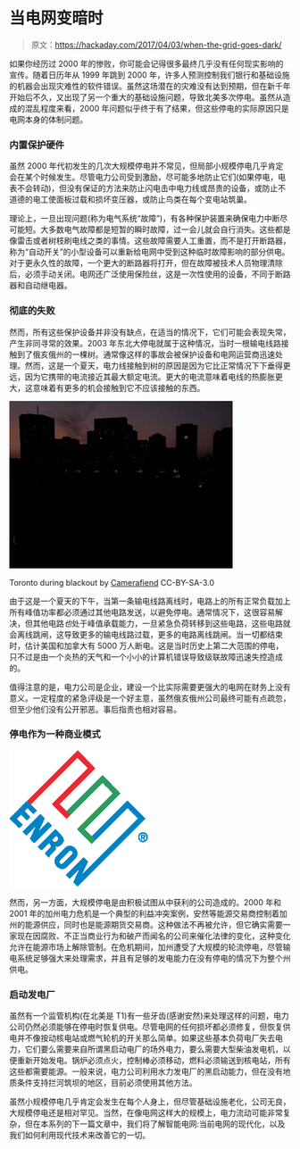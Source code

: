 # 当电网变暗时

> 原文：<https://hackaday.com/2017/04/03/when-the-grid-goes-dark/>

如果你经历过 2000 年的惨败，你可能会记得很多最终几乎没有任何现实影响的宣传。随着日历年从 1999 年跳到 2000 年，许多人预测控制我们银行和基础设施的机器会出现灾难性的软件错误。虽然这场潜在的灾难没有达到预期，但在新千年开始后不久，又出现了另一个重大的基础设施问题，导致北美多次停电。虽然从造成的混乱程度来看，2000 年问题似乎终于有了结果，但这些停电的实际原因只是电网本身的体制问题。

### 内置保护硬件

虽然 2000 年代初发生的几次大规模停电并不常见，但局部小规模停电几乎肯定会在某个时候发生。尽管电力公司受到激励，尽可能多地防止它们(如果停电，电表不会转动)，但没有保证的方法来防止闪电击中电力线或昂贵的设备，或防止不道德的电工使面板过载和损坏变压器，或防止鸟类在每个变电站筑巢。

理论上，一旦出现问题(称为电气系统“故障”)，有各种保护装置来确保电力中断尽可能短。大多数电气故障都是短暂的瞬时故障，过一会儿就会自行消失。这些都是像雷击或者树枝刷电线之类的事情。这些故障需要人工重置，而不是打开断路器，称为“自动开关”的小型设备可以重新给电网中受到这种临时故障影响的部分供电。对于更永久性的故障，一个更大的断路器将打开，但在故障被技术人员物理清除后，必须手动关闭。电网还广泛使用保险丝，这是一次性使用的设备，不同于断路器和自动继电器。

### 彻底的失败

然而，所有这些保护设备并非没有缺点，在适当的情况下，它们可能会表现失常，产生非同寻常的效果。2003 年东北大停电就属于这种情况，当时一根输电线路接触到了俄亥俄州的一棵树。通常像这样的事故会被保护设备和电网运营商迅速处理。然而，这是一个夏天，电力线接触到树的原因是因为它比正常情况下下垂得更远，因为它携带的电流接近其最大额定电流。更大的电流意味着电线的热膨胀更大，这意味着有更多的机会接触到它不应该接触的东西。

![](img/f65bba0df166ca69c88ea14fef79eef3.png)

Toronto during blackout
by [Camerafiend](https://commons.wikimedia.org/wiki/File:Toronto_ON_2003_Blackout.jpg) CC-BY-SA-3.0

由于这是一个夏天的下午，当第一条输电线路离线时，电路上的所有正常负载加上所有峰值功率都必须通过其他电路发送，以避免停电。通常情况下，这很容易解决，但其他电路*也*处于峰值承载能力，一旦紧急负荷转移到这些电路，这些电路就会离线跳闸，这导致更多的输电线路过载，更多的电路离线跳闸。当一切都结束时，估计美国和加拿大有 5000 万人断电。这是当时历史上第二大范围的停电，只不过是由一个炎热的天气和一个小小的计算机错误导致级联故障迅速失控造成的。

值得注意的是，电力公司是企业，建设一个比实际需要更强大的电网在财务上没有意义。一定程度的紧急评级是一个好主意，虽然俄亥俄州公司最终可能有点疏忽，但至少他们没有公开邪恶。事后指责也相对容易。

### 停电作为一种商业模式

![](img/62b3fe7bba4237dbf1673b36e8134238.png)

然而，另一方面，大规模停电是由积极试图从中获利的公司造成的。2000 年和 2001 年的加州电力危机是一个典型的利益冲突案例，安然等能源交易商控制着加州的能源供应，同时也是能源期货交易商。这种做法不再被允许，但它确实需要一家现在因腐败、不正当商业行为和破产而闻名的公司来催化法律的变化，这种变化允许在能源市场上解除管制。在危机期间，加州遭受了大规模的轮流停电，尽管输电系统足够强大来处理需求，并且有足够的发电能力在没有停电的情况下为整个州供电。

### 启动发电厂

虽然有一个监管机构(在北美是 T1)有一些牙齿(感谢安然)来处理这样的问题，电力公司仍然必须能够在停电时恢复供电。尽管电网的任何损坏都必须修复，但恢复供电并不像按动核电站或燃气轮机的开关那么简单。如果这些基本负荷电厂失去电力，它们要么需要来自所谓黑启动电厂的场外电力，要么需要大型柴油发电机，以便重新开始发电。锅炉必须点火，控制棒必须移动，燃料必须输送到核电站，所有这些都需要能源。一般来说，电力公司利用水力发电厂的黑启动能力，但在没有地质条件支持拦河筑坝的地区，目前必须使用其他方法。

虽然小规模停电几乎肯定会发生在每个人身上，但尽管基础设施老化，公司无良，大规模停电还是相对罕见。当然，在像电网这样大的规模上，电力流动可能非常复杂，但在本系列的下一篇文章中，我们将了解智能电网:当前电网的现代化，以及我们如何利用现代技术来改善它的一切。
